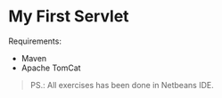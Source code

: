 # My First Servlet
Requirements:

* Maven
* Apache TomCat

> PS.: All exercises has been done in Netbeans IDE.
